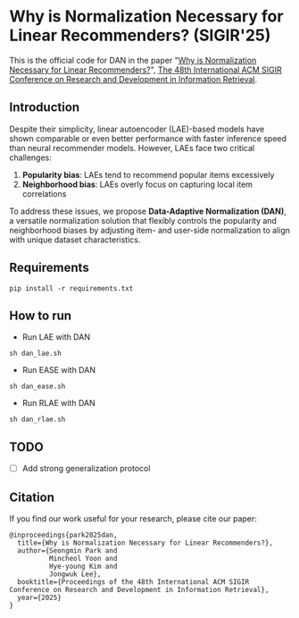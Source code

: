 # Why is Normalization Necessary for Linear Recommenders? (SIGIR'25)
This is the official code for DAN in the paper "[Why is Normalization Necessary for Linear Recommenders?](https://arxiv.org/abs/2504.05805)", [The 48th International ACM SIGIR Conference on Research and Development in Information Retrieval](https://sigir2025.dei.unipd.it/).

## Introduction
Despite their simplicity, linear autoencoder (LAE)-based models have shown comparable or even better performance with faster inference speed than neural recommender models. However, LAEs face two critical challenges:

1. **Popularity bias**: LAEs tend to recommend popular items excessively
2. **Neighborhood bias**: LAEs overly focus on capturing local item correlations

To address these issues, we propose **Data-Adaptive Normalization (DAN)**, a versatile normalization solution that flexibly controls the popularity and neighborhood biases by adjusting item- and user-side normalization to align with unique dataset characteristics.


## Requirements
```
pip install -r requirements.txt
```

## How to run
- Run LAE with DAN
```
sh dan_lae.sh
```
- Run EASE with DAN
```
sh dan_ease.sh
```
- Run RLAE with DAN
```
sh dan_rlae.sh
```

## TODO
- [ ] Add strong generalization protocol


## Citation

If you find our work useful for your research, please cite our paper:
```
@inproceedings{park2025dan,
  title={Why is Normalization Necessary for Linear Recommenders?},
  author={Seongmin Park and
          Mincheol Yoon and
          Hye-young Kim and
          Jongwuk Lee},
  booktitle={Proceedings of the 48th International ACM SIGIR Conference on Research and Development in Information Retrieval},
  year={2025}
}
```
